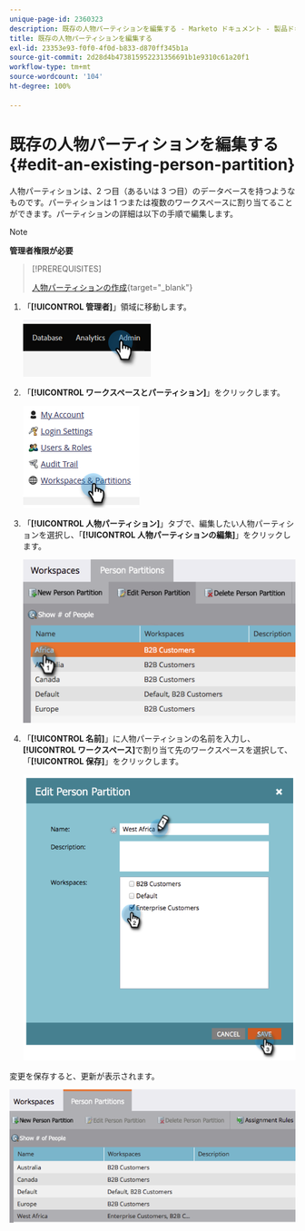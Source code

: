 ```yaml
---
unique-page-id: 2360323
description: 既存の人物パーティションを編集する - Marketo ドキュメント - 製品ドキュメント
title: 既存の人物パーティションを編集する
exl-id: 23353e93-f0f0-4f0d-b833-d870ff345b1a
source-git-commit: 2d28d4b473815952231356691b1e9310c61a20f1
workflow-type: tm+mt
source-wordcount: '104'
ht-degree: 100%

---
```


# 既存の人物パーティションを編集する {#edit-an-existing-person-partition}

人物パーティションは、2 つ目（あるいは 3 つ目）のデータベースを持つようなものです。パーティションは 1 つまたは複数のワークスペースに割り当てることができます。パーティションの詳細は以下の手順で編集します。

>[!NOTE]
>
>**管理者権限が必要**

>[!PREREQUISITES]
>
>[人物パーティションの作成](/help/marketo/product-docs/administration/workspaces-and-person-partitions/create-a-person-partition.md){target="_blank"}

1. 「**[!UICONTROL 管理者]**」領域に移動します。

   ![](assets/edit-an-existing-person-partition-1.png)

1. 「**[!UICONTROL ワークスペースとパーティション]**」をクリックします。

   ![](assets/edit-an-existing-person-partition-2.png)

1. 「**[!UICONTROL 人物パーティション]**」タブで、編集したい人物パーティションを選択し、「**[!UICONTROL 人物パーティションの編集]**」をクリックします。

   ![](assets/edit-an-existing-person-partition-3.png)

1. 「**[!UICONTROL 名前]**」に人物パーティションの名前を入力し、**[!UICONTROL ワークスペース]**&#x200B;で割り当て先のワークスペースを選択して、「**[!UICONTROL 保存]**」をクリックします。

   ![](assets/edit-an-existing-person-partition-4.png)

変更を保存すると、更新が表示されます。

![](assets/edit-an-existing-person-partition-5.png)
